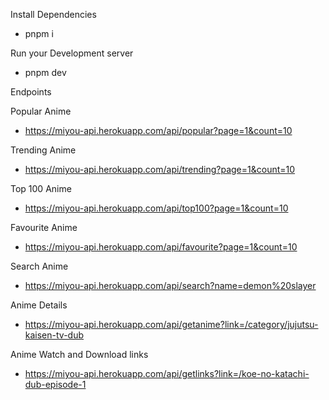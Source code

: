 Install Dependencies

- pnpm i

Run your Development server

- pnpm dev

Endpoints

Popular Anime

- https://miyou-api.herokuapp.com/api/popular?page=1&count=10

Trending Anime

- https://miyou-api.herokuapp.com/api/trending?page=1&count=10

Top 100 Anime

- https://miyou-api.herokuapp.com/api/top100?page=1&count=10

Favourite Anime

- https://miyou-api.herokuapp.com/api/favourite?page=1&count=10

Search Anime

- https://miyou-api.herokuapp.com/api/search?name=demon%20slayer

Anime Details

- https://miyou-api.herokuapp.com/api/getanime?link=/category/jujutsu-kaisen-tv-dub

Anime Watch and Download links

- https://miyou-api.herokuapp.com/api/getlinks?link=/koe-no-katachi-dub-episode-1
